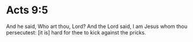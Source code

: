 # Acts 9:5

And he said, Who art thou, Lord? And the Lord said, I am Jesus whom thou persecutest: [it is] hard for thee to kick against the pricks.